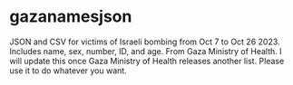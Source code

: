 # gazanamesjson
JSON and CSV for victims of Israeli bombing from Oct 7 to Oct 26 2023. Includes name, sex, number, ID, and age. From Gaza Ministry of Health. 
I will update this once Gaza Ministry of Health releases another list. Please use it to do whatever you want. 
